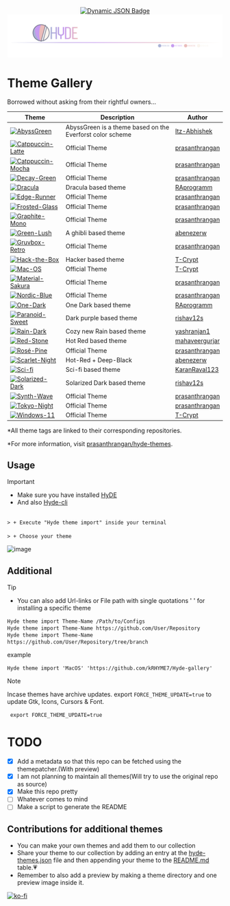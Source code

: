 <div align = center>
    <a href="https://discord.gg/AYbJ9MJez7">
<img alt="Dynamic JSON Badge" src="https://img.shields.io/badge/dynamic/json?url=https%3A%2F%2Fdiscordapp.com%2Fapi%2Finvites%2FmT5YqjaJFh%3Fwith_counts%3Dtrue&query=%24.approximate_member_count&suffix=%20members&style=for-the-badge&logo=discord&logoSize=auto&label=The%20HyDe%20Project&labelColor=ebbcba&color=c79bf0">
    </a>
</div>
<div align = center><img src="https://raw.githubusercontent.com/prasanthrangan/hyprdots/main/Source/assets/hyde_banner.png"><br></div>

# Theme Gallery
Borrowed without asking from their rightful owners...

| Theme | Description | Author |
|------------|-------------|--------|
| [![AbyssGreen](https://placehold.co/180x50/373C3F/83B38E?text=AbyssGreen&font=Oswald)](https://github.com/Itz-Abhishek-Tiwari/AbyssGreen)| AbyssGreen is a theme based on the Everforst color scheme  | [Itz-Abhishek](https://github.com/Itz-Abhishek-Tiwari) |
| [![Catppuccin-Latte](https://placehold.co/180x50/dd7878/eff1f5?text=Catppuccin+Latte&font=Oswald)](https://github.com/prasanthrangan/hyde-themes/tree/Catppuccin-Latte)| Official Theme  | [prasanthrangan](https://github.com/prasanthrangan) |
| [![Catppuccin-Mocha](https://placehold.co/180x50/b4befe/11111b?text=Catppuccin+Mocha&font=Oswald)](https://github.com/prasanthrangan/hyde-themes/tree/Catppuccin-Mocha)| Official Theme   | [prasanthrangan](https://github.com/prasanthrangan) |
| [![Decay-Green](https://placehold.co/180x50/14161E/95D3AF?text=Decay+Green&font=Oswald)](https://github.com/prasanthrangan/hyde-themes/tree/Decay-Green)| Official Theme   | [prasanthrangan](https://github.com/prasanthrangan) |
| [![Dracula](https://placehold.co/180x50/2B2E3B/607988?text=Dracula&font=Oswald)](https://github.com/RAprogramm/HyDe-Themes/tree/Dracula )| Dracula based theme  | [RAprogramm](https://github.com/RAprogramm) |
| [![Edge-Runner](https://placehold.co/180x50/fada16/000000?text=Edge+Runner&font=Oswald)](https://github.com/prasanthrangan/hyde-themes/tree/Edge-Runner)| Official Theme     | [prasanthrangan](https://github.com/prasanthrangan) |
| [![Frosted-Glass](https://placehold.co/180x50/7ed6ff/1e4c84?text=Frosted+Glass&font=Oswald)](https://github.com/prasanthrangan/hyde-themes/tree/Frosted-Glass)| Official Theme     | [prasanthrangan](https://github.com/prasanthrangan) |
| [![Graphite-Mono](https://placehold.co/180x50/222222/D9D9D9?text=Graphite+Mono&font=Oswald)](https://github.com/prasanthrangan/hyde-themes/tree/Graphite-Mono)| Official Theme     | [prasanthrangan](https://github.com/prasanthrangan) |
| [![Green-Lush](https://placehold.co/180x50/89E574/153550?text=Green+Lush&font=Oswald)](https://github.com/abenezerw/Green-Lush)| A ghibli based theme   |   [abenezerw](https://github.com/abenezerw ) |
| [![Gruvbox-Retro](https://placehold.co/180x50/353842/ADAE89?text=Gruvbox+Retro&font=Oswald)](https://github.com/prasanthrangan/hyde-themes/tree/Gruvbox-Retro)| Official Theme    | [prasanthrangan](https://github.com/prasanthrangan) |
| [![Hack-the-Box](https://placehold.co/180x50/061234/50AA09?text=Hack+the+Box&font=Oswald)]( https://github.com/kRHYME7/hyde-gallery/tree/Hack-the-Box ) | Hacker based theme    | [T-Crypt](https://github.com/T-Crypt) |
| [![Mac-OS](https://placehold.co/180x50/857990/B9D7EA?text=Mac+OS&font=Oswald)](https://github.com/kRHYME7/hyde-gallery/tree/Mac-Os)| Official Theme     | [T-Crypt](https://github.com/T-Crypt) |
| [![Material-Sakura](https://placehold.co/180x50/f2e9e1/b4637a?text=Material+Sakura&font=Oswald)](https://github.com/prasanthrangan/hyde-themes/tree/Material-Sakura) | Official Theme     | [prasanthrangan](https://github.com/prasanthrangan) |
| [![Nordic-Blue](https://placehold.co/180x50/7B98B8/CAD7E1?text=Nordic+Blue&font=Oswald)](https://github.com/prasanthrangan/hyde-themes/tree/Nordic-Blue) | Official Theme   | [prasanthrangan](https://github.com/prasanthrangan) |
| [![One-Dark](https://placehold.co/180x50/1E212B/5B6B76?text=One+Dark&font=Oswald)](https://github.com/RAprogramm/HyDe-Themes/tree/One-Dark)     | One Dark based theme        | [RAprogramm](https://github.com/RAprogramm) |
| [![Paranoid-Sweet](https://placehold.co/180x50/821595/51ABAB?text=Paranoid+Sweet&font=Oswald)](https://github.com/rishav12s/Paranoid-Sweet)  | Dark purple based theme     |  [rishav12s](https://github.com/rishav12s ) |
| [![Rain-Dark](https://placehold.co/180x50/1E2233/822195?text=Rain+Dark&font=Oswald)](https://github.com/rishav12s/Rain-Dark)  | Cozy new Rain based theme   |  [yashranjan1](https://github.com/yashranjan1 ) |
| [![Red-Stone](https://placehold.co/180x50/7E5655/C94342?text=Red+Stone&font=Oswald)](https://github.com/mahaveergurjar/Red-Stone )  | Hot Red based theme  | [mahaveergurjar](https://github.com/mahaveergurjar) |
| [![Rosé-Pine](https://placehold.co/180x50/c4a7e7/191724?text=Rosé+Pine&font=Oswald)](https://github.com/prasanthrangan/hyde-themes/tree/Rose-Pine)  | Official Theme    | [prasanthrangan](https://github.com/prasanthrangan) |
| [![Scarlet-Night](https://placehold.co/180x50/FF0000/0A0A0A?text=Scarlet+Night&font=Oswald)](https://github.com/abenezerw/Scarlet-Night) | Hot-Red + Deep-Black  | [abenezerw](https://github.com/abenezerw ) |
| [![Sci-fi](https://placehold.co/180x50/0D55B2/249CB6?text=Sci+fi&font=Oswald)](https://github.com/KaranRaval123/Sci-fi) | Sci-fi based theme       | [KaranRaval123](https://github.com/KaranRaval123) |
| [![Solarized-Dark](https://placehold.co/180x50/044655/259E9C?text=Solarized+Dark&font=Oswald)](https://github.com/rishav12s/Solarized-Dark) | Solarized Dark based theme  |  [rishav12s](https://github.com/rishav12s ) |
| [![Synth-Wave](https://placehold.co/180x50/495495/ff7edb?text=Synth+Wave&font=Oswald)](https://github.com/prasanthrangan/hyde-themes/tree/Synth-Wave)    | Official Theme       | [prasanthrangan](https://github.com/prasanthrangan) |
| [![Tokyo-Night](https://placehold.co/180x50/7aa2f7/24283b?text=Tokyo+Night&font=Oswald)](https://github.com/prasanthrangan/hyde-themes/tree/Tokyo-Night)  | Official Theme      | [prasanthrangan](https://github.com/prasanthrangan) |
| [![Windows-11](https://placehold.co/180x50/277AE6/D2DCFD?text=Windows+11&font=Oswald)](https://github.com/kRHYME7/hyde-gallery/tree/Windows-11)   | Official Theme        | [T-Crypt](https://github.com/T-Crypt) |

*All theme tags are linked to their corresponding repositories.

*For more information, visit [prasanthrangan/hyde-themes](https://github.com/prasanthrangan/hyde-themes).



## Usage 

> [!IMPORTANT]
> + Make sure you have installed [HyDE](https://github.com/prasanthrangan/hyprdots)
> + And also [Hyde-cli](https://github.com/kRHYME7/Hyde-cli)

```shell

> + Execute "Hyde theme import" inside your terminal

> + Choose your theme
```
![image](https://github.com/abenezerw/hyde-gallery/blob/hyde-gallery/HydeThemes.png)

## Additional

> [!TIP]
> + You can also add Url-links or File path with single quotations '  ' for installing a specific theme
```shell
Hyde theme import Theme-Name /Path/to/Configs
Hyde theme import Theme-Name https://github.com/User/Repository
Hyde theme import Theme-Name https://github.com/User/Repository/tree/branch
```
example
```
Hyde theme import 'MacOS' 'https://github.com/kRHYME7/Hyde-gallery' 
```


> [!NOTE]
> Incase themes have archive updates. export `FORCE_THEME_UPDATE=true` to update Gtk, Icons, Cursors & Font.

```shell
 export FORCE_THEME_UPDATE=true
```

# TODO

- [x] Add a metadata so that this repo can be fetched using the themepatcher.(With preview)
- [x] I am not planning to maintain all themes(Will try to use the original repo as source)   
- [x] Make this repo pretty
- [ ] Whatever comes to mind
- [ ] Make a script to generate the README 

## Contributions for additional themes
+ You can make your own themes and add them to our collection
+ Share your theme to our collection by adding an entry at the [hyde-themes.json](https://github.com/kRHYME7/hyde-gallery/blob/hyde-gallery/hyde-themes.json) file and then appending your theme to the [README.md](https://github.com/kRHYME7/hyde-gallery/blob/hyde-gallery/README.md) table.💗
+ Remember to also add a preview by making a theme directory and one preview image inside it.

 [![ko-fi](https://ko-fi.com/img/githubbutton_sm.svg)](https://ko-fi.com/A0A3TECUZ) 
